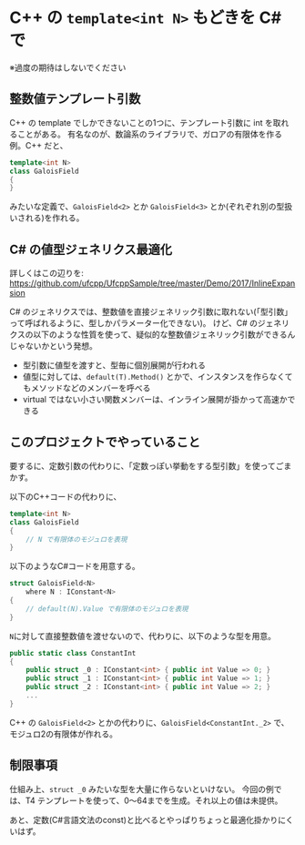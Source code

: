 ﻿# C++ の `template<int N>` もどきを C# で

※過度の期待はしないでください

## 整数値テンプレート引数

C++ の template でしかできないことの1つに、テンプレート引数に int を取れることがある。
有名なのが、数論系のライブラリで、ガロアの有限体を作る例。C++ だと、

```cpp
template<int N>
class GaloisField
{
}
```

みたいな定義で、`GaloisField<2>` とか `GaloisField<3>` とか(ぞれぞれ別の型扱いされる)を作れる。

## C# の値型ジェネリクス最適化

詳しくはこの辺りを: https://github.com/ufcpp/UfcppSample/tree/master/Demo/2017/InlineExpansion

C# のジェネリクスでは、整数値を直接ジェネリック引数に取れない(「型引数」って呼ばれるように、型しかパラメーター化できない)。
けど、C# のジェネリクスの以下のような性質を使って、疑似的な整数値ジェネリック引数ができるんじゃないかという発想。

- 型引数に値型を渡すと、型毎に個別展開が行われる
- 値型に対しては、`default(T).Method()` とかで、インスタンスを作らなくてもメソッドなどのメンバーを呼べる
- virtual ではない小さい関数メンバーは、インライン展開が掛かって高速かできる

## このプロジェクトでやっていること

要するに、定数引数の代わりに、「定数っぽい挙動をする型引数」を使ってごまかす。

以下のC++コードの代わりに、

```cpp
template<int N>
class GaloisField
{
    // N で有限体のモジュロを表現
}
```

以下のようなC#コードを用意する。

```cs
struct GaloisField<N>
    where N : IConstant<N>
{
    // default(N).Value で有限体のモジュロを表現
}
```

`N`に対して直接整数値を渡せないので、代わりに、以下のような型を用意。

```cs
public static class ConstantInt
{
    public struct _0 : IConstant<int> { public int Value => 0; }
    public struct _1 : IConstant<int> { public int Value => 1; }
    public struct _2 : IConstant<int> { public int Value => 2; }
    ...
}
```

C++ の `GaloisField<2>` とかの代わりに、`GaloisField<ConstantInt._2>` で、モジュロ2の有限体が作れる。

## 制限事項

仕組み上、`struct _0` みたいな型を大量に作らないといけない。
今回の例では、T4 テンプレートを使って、0～64までを生成。それ以上の値は未提供。

あと、定数(C#言語文法のconst)と比べるとやっぱりちょっと最適化掛かりにくいはず。
